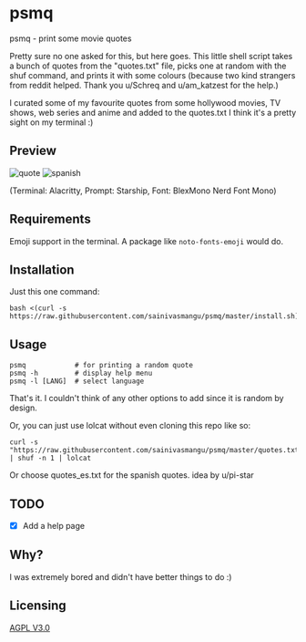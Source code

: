 # psmq
psmq - print some movie quotes

Pretty sure no one asked for this, but here goes. This little shell script takes a bunch of quotes from the "quotes.txt" file, picks one at random with the shuf command, and prints it with some colours (because two kind strangers from reddit helped. Thank you u/Schreq and u/am_katzest for the help.)

I curated some of my favourite quotes from some hollywood movies, TV shows, web series and anime and added to the quotes.txt
I think it's a pretty sight on my terminal :)

## Preview
![quote](https://user-images.githubusercontent.com/74004229/117615065-bcefc280-b158-11eb-91b3-0bbd82891569.png)
![spanish](https://user-images.githubusercontent.com/74004229/117699897-e0e0f180-b1b4-11eb-9c23-fedc94eb29a8.gif)

(Terminal: Alacritty, Prompt: Starship, Font: BlexMono Nerd Font Mono)

## Requirements
Emoji support in the terminal. A package like ```noto-fonts-emoji``` would do.

## Installation
Just this one command:
```
bash <(curl -s https://raw.githubusercontent.com/sainivasmangu/psmq/master/install.sh)
```
## Usage
```
psmq            # for printing a random quote
psmq -h         # display help menu
psmq -l [LANG]  # select language
```
That's it. I couldn't think of any other options to add since it is random by design.

Or, you can just use lolcat without even cloning this repo like so:
```
curl -s "https://raw.githubusercontent.com/sainivasmangu/psmq/master/quotes.txt" | shuf -n 1 | lolcat
```
Or choose quotes_es.txt for the spanish quotes. idea by u/pi-star 
## TODO
- [x] Add a help page

## Why?
I was extremely bored and didn't have better things to do :)
## Licensing
[AGPL V3.0](https://tldrlegal.com/license/gnu-affero-general-public-license-v3-(agpl-3.0))
